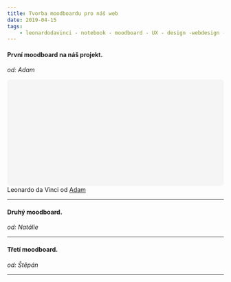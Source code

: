 ```yaml
---
title: Tvorba moodboardu pro náš web
date: 2019-04-15
tags: 
    - leonardodavinci - notebook - moodboard - UX - design -webdesign - userexperiencedesign - layout
---
```


#### První moodboard na náš projekt.
*od: Adam*
<div class="canva-embed" data-design-id="DADW8zM7cXU" data-height-ratio="0.4815" style="padding:48.1481% 5px 5px 5px;background:rgba(0,0,0,0.03);border-radius:8px;"></div><script async src="https:&#x2F;&#x2F;sdk.canva.com&#x2F;v1&#x2F;embed.js"></script>Leonardo da Vinci od <a href="https:&#x2F;&#x2F;www.canva.com&#x2F;AdamMelnicak?utm_campaign=designshare&amp;utm_medium=embeds&amp;utm_source=link" target="_blank" rel="noopener">Adam</a>

***

#### Druhý moodboard.
*od: Natálie*

<script src="https://cdn.jsdelivr.net/npm/publicalbum@latest/dist/pa-embed-player.min.js" async></script>
<div class="pa-embed-player" style="width:100%; height:480px; display:none;"
  data-link="https://photos.app.goo.gl/texTGLmuL5Jajca49"
  data-title="Da Vinci UX"
  data-description="6 new photos · Album by Natálie">
  <img data-src="https://lh3.googleusercontent.com/GNYev7N8eA6OP2oR9BObnygbvbTZduEtoDzmFLRPujBM1s2PeEaEbvClTtOb7b7TmOOpX7zxRC_XKBqeClCswqdDDSNFsNiI8eCOxwi3Sdpj-AEEW-e51PanYD5zCl_ZmslKVJOzgg=w1920-h1080" src="" alt="" />
  <img data-src="https://lh3.googleusercontent.com/2_0OUQckV_gdgLRioBfPpjGki1yruJS5Rk35nmnjbVpVodHGuxmde1Doo03kX4gIgFwJf-J80Eg4T9BPCq4QLj7caKKR7MX2Goomqcw6IipLec_hOtNST3WQqBlxWP2NYMLHusq04w=w1920-h1080" src="" alt="" />
  <img data-src="https://lh3.googleusercontent.com/5wgRbrqF9J1DRJXpq8Pcj_Y2VkDzkxOQVnf7k5wvRJCJQ249x2VoaDsFNMUKv5S2qyGcS7zekpof6xn8mbUS_y9hbL944ZbZNLQTnFPmegd-aIHPYtUpOAoTpAWfcFCogiBcdYlE-w=w1920-h1080" src="" alt="" />
  <img data-src="https://lh3.googleusercontent.com/zSbSJosgkSVXIJZCOfcJpsH6TnlRPvnFZHYhxRwVMzfs-KzTlJbkSozHAHdzTuqMgPeYcdjN1I-xUMiWbOYPp8Mmlqe00vixjt2qLUIsgV5OESpzXqDMhXl_IlPt-wnxbEOWFJ3ZGw=w1920-h1080" src="" alt="" />
  <img data-src="https://lh3.googleusercontent.com/nN-_M_jaxQqi72rbS_iJM2SwZ77RUk4iOH7WQmFZWTKHdtuazDpIhPR_Mg5Zpvqu7gbEG6l1RNJGdYsaaX3emxmZWbYrULIeC-qf16N79GAUGeYH6oMQSqxSDj36UhC26AZlN2Deow=w1920-h1080" src="" alt="" />
  <img data-src="https://lh3.googleusercontent.com/R97DSUyWQ_VwE9O5ZRALNGnelbbEiLX1Qow-dWmS2Ffd4L0Yo7-vXu446LDnbxZmHgXVlkTdGYlN5nl1L4MBlt1VekDVxSBQS1EuWsELsZ3Yy-HouqsVLq2Y2zTI2ENm1IXFcjUpxA=w1920-h1080" src="" alt="" />
</div>

***

#### Třetí moodboard.
*od: Štěpán*


***
